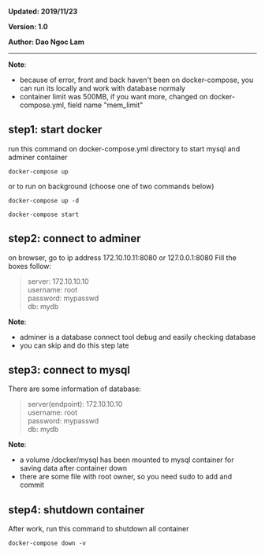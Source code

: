 **Updated: 2019/11/23**

**Version: 1.0**

**Author: Dao Ngoc Lam**
***

**Note**: 
- because of error, front and back haven't been on docker-compose, you can run its locally and work with database normaly
- container limit was 500MB, if you want more, changed on docker-compose.yml, field name "mem_limit"

## step1: start docker
run this command on docker-compose.yml directory to start mysql and adminer container

```
docker-compose up
```

or to run on background (choose one of two commands below)

```
docker-compose up -d 
```

```
docker-compose start
```

## step2: connect to adminer
on browser, go to ip address 172.10.10.11:8080 or 127.0.0.1:8080
Fill the boxes follow:
> server: 172.10.10.10 <br/>
> username: root <br/>
> password: mypasswd <br/>
> db: mydb <br/>

**Note**:
- adminer is a database connect tool debug and easily checking database
- you can skip and do this step late

## step3: connect to mysql
There are some information of database:
> server(endpoint): 172.10.10.10 <br/>
> username: root <br/>
> password: mypasswd <br/>
> db: mydb <br/>

**Note**: 
- a volume /docker/mysql has been mounted to mysql container for saving data after container down
- there are some file with root owner, so you need sudo to add and commit

## step4: shutdown container
After work, run this command to shutdown all container
```
docker-compose down -v
```